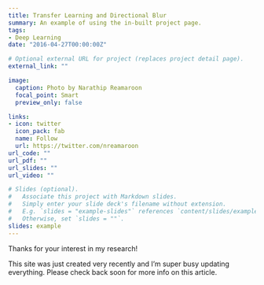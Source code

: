 ```yaml
---
title: Transfer Learning and Directional Blur
summary: An example of using the in-built project page.
tags:
- Deep Learning
date: "2016-04-27T00:00:00Z"

# Optional external URL for project (replaces project detail page).
external_link: ""

image:
  caption: Photo by Narathip Reamaroon
  focal_point: Smart
  preview_only: false

links:
- icon: twitter
  icon_pack: fab
  name: Follow
  url: https://twitter.com/nreamaroon
url_code: ""
url_pdf: ""
url_slides: ""
url_video: ""

# Slides (optional).
#   Associate this project with Markdown slides.
#   Simply enter your slide deck's filename without extension.
#   E.g. `slides = "example-slides"` references `content/slides/example-slides.md`.
#   Otherwise, set `slides = ""`.
slides: example
---
```


Thanks for your interest in my research!

This site was just created very recently and I’m super busy updating everything. Please check back soon for more info on this article.
